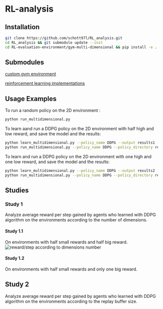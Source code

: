 # RL-analysis

## Installation

```sh
git clone https://github.com/schott97l/RL_analysis.git
cd RL_analysis && git submodule update --init
cd RL-evaluation-environment/gym-multi-dimensional && pip install -e .
```

## Submodules

[custom gym environment](https://github.com/hroussille/RL-evaluation-environment)

[reinforcement learning implementations](https://github.com/schott97l/RL_implementations)

## Usage Examples
To run a random policy on the 2D environment :
```sh
python run_multidimensional.py
```

To learn aand run a DDPG policy on the 2D environment with half high and low reward, and save the model and the results:
```sh
python learn_multidimensional.py --policy_name DDPG --output results1 --save --high_reward_count half --low_reward_count half
python run_multidimensional.py --policy_name DDPG --policy_directory results1/models --high_reward_count half --low_reward_count half
```

To learn and run a DDPG policy on the 2D environment with one high and one low reward, and save the model and the results:
```sh
python learn_multidimensional.py --policy_name DDPG --output results2 --save --high_reward_count one --low_reward_count one
python run_multidimensional.py --policy_name DDPG --policy_directory results2/models --high_reward_count one --low_reward_count one
```

## Studies

### Study 1
Analyze average reward per step gained by agents who learned with DDPG algorithm on the environments according to the number of dimensions.

#### Study 1.1
On environments with half small rewards and half big reward.![reward/step according to dimensions number](https://lh3.googleusercontent.com/IuhnrDTJpFqRgSwEEpvqcJ0OjNAOmRKf74HAU6bgqRTNsQlyExtfpBOWxsfhgewEtW4KgM5ZXGorPA)

#### Study 1.2
On environments with half small rewards and only one big reward.

## Study 2
Analyze average reward per step gained by agents who learned with DDPG algorithm on the environments according to the replay buffer size.

<!--stackedit_data:
eyJoaXN0b3J5IjpbMTk3Mzg1MDk0MCwtMTM3MDc5NDM3MiwyMD
ExOTcyMDQ0XX0=
-->